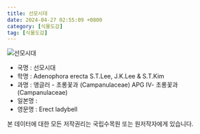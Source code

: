 ```yaml
---
title: 선모시대
date: 2024-04-27 02:55:09 +0800
category: [식물도감]
tag: [식물도감]
---
```




![선모시대](/fileUpload/plants/basic/Campanulaceae/Adenophora/10765/10765_20160726131039026files_th2.jpg)
- 국명 : 선모시대
- 학명 : Adenophora erecta S.T.Lee, J.K.Lee & S.T.Kim
- 과명 : 앵글러 - 초롱꽃과 (Campanulaceae) APG Ⅳ- 초롱꽃과 (Campanulaceae)
- 일본명 : 
- 영문명 : Erect ladybell








본 데이터에 대한 모든 저작권리는 국립수목원 또는 원저작자에게 있습니다.
